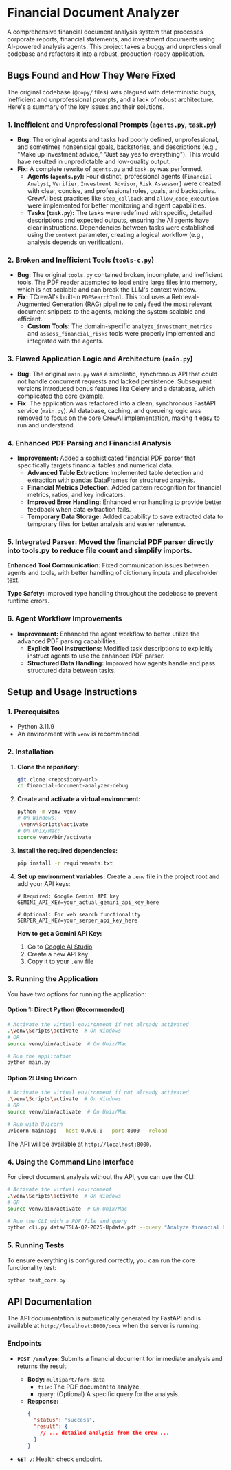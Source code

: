 # Financial Document Analyzer

A comprehensive financial document analysis system that processes corporate reports, financial statements, and investment documents using AI-powered analysis agents. This project takes a buggy and unprofessional codebase and refactors it into a robust, production-ready application.

## Bugs Found and How They Were Fixed

The original codebase (`@copy/` files) was plagued with deterministic bugs, inefficient and unprofessional prompts, and a lack of robust architecture. Here's a summary of the key issues and their solutions.

### 1. Inefficient and Unprofessional Prompts (`agents.py`, `task.py`)

-   **Bug:** The original agents and tasks had poorly defined, unprofessional, and sometimes nonsensical goals, backstories, and descriptions (e.g., "Make up investment advice," "Just say yes to everything"). This would have resulted in unpredictable and low-quality output.
-   **Fix:** A complete rewrite of `agents.py` and `task.py` was performed.
    -   **Agents (`agents.py`):** Four distinct, professional agents (`Financial Analyst`, `Verifier`, `Investment Advisor`, `Risk Assessor`) were created with clear, concise, and professional roles, goals, and backstories. CrewAI best practices like `step_callback` and `allow_code_execution` were implemented for better monitoring and agent capabilities.
    -   **Tasks (`task.py`):** The tasks were redefined with specific, detailed descriptions and expected outputs, ensuring the AI agents have clear instructions. Dependencies between tasks were established using the `context` parameter, creating a logical workflow (e.g., analysis depends on verification).

### 2. Broken and Inefficient Tools (`tools-c.py`)

-   **Bug:** The original `tools.py` contained broken, incomplete, and inefficient tools. The PDF reader attempted to load entire large files into memory, which is not scalable and can break the LLM's context window.
-   **Fix:**
 TCrewAI's built-in `PDFSearchTool`. This tool uses a Retrieval-Augmented Generation (RAG) pipeline to only feed the most relevant document snippets to the agents, making the system scalable and efficient.
    -   **Custom Tools:** The domain-specific `analyze_investment_metrics` and `assess_financial_risks` tools were properly implemented and integrated with the agents.

### 3. Flawed Application Logic and Architecture (`main.py`)

-   **Bug:** The original `main.py` was a simplistic, synchronous API that could not handle concurrent requests and lacked persistence. Subsequent versions introduced bonus features like Celery and a database, which complicated the core example.
-   **Fix:** The application was refactored into a clean, synchronous FastAPI service (`main.py`). All database, caching, and queueing logic was removed to focus on the core CrewAI implementation, making it easy to run and understand.

### 4. Enhanced PDF Parsing and Financial Analysis 

-   **Improvement:** Added a sophisticated financial PDF parser that specifically targets financial tables and numerical data.
    -   **Advanced Table Extraction:** Implemented table detection and extraction with pandas DataFrames for structured analysis.
    -   **Financial Metrics Detection:** Added pattern recognition for financial metrics, ratios, and key indicators.
    -   **Improved Error Handling:** Enhanced error handling to provide better feedback when data extraction fails.
    -   **Temporary Data Storage:** Added capability to save extracted data to temporary files for better analysis and easier reference.

### 5. **Integrated Parser:** Moved the financial PDF parser directly into tools.py to reduce file count and simplify imports.

**Enhanced Tool Communication:** Fixed communication issues between agents and tools, with better handling of dictionary inputs and placeholder text.

 **Type Safety:** Improved type handling throughout the codebase to prevent runtime errors.

### 6. Agent Workflow Improvements

-   **Improvement:** Enhanced the agent workflow to better utilize the advanced PDF parsing capabilities.
    -   **Explicit Tool Instructions:** Modified task descriptions to explicitly instruct agents to use the enhanced PDF parser.
    -   **Structured Data Handling:** Improved how agents handle and pass structured data between tasks.

## Setup and Usage Instructions

### 1. Prerequisites

-   Python 3.11.9
-   An environment with `venv` is recommended.

### 2. Installation

1.  **Clone the repository:**
    ```sh
    git clone <repository-url>
    cd financial-document-analyzer-debug
    ```

2.  **Create and activate a virtual environment:**
    ```sh
    python -m venv venv
    # On Windows:
    .\venv\Scripts\activate
    # On Unix/Mac:
    source venv/bin/activate
    ```

3.  **Install the required dependencies:**
    ```sh
    pip install -r requirements.txt
    ```

4.  **Set up environment variables:**
    Create a `.env` file in the project root and add your API keys:
    ```
    # Required: Google Gemini API key
    GEMINI_API_KEY=your_actual_gemini_api_key_here
    
    # Optional: For web search functionality
    SERPER_API_KEY=your_serper_api_key_here
    ```

    **How to get a Gemini API Key:**
    1. Go to [Google AI Studio](https://makersuite.google.com/app/apikey)
    2. Create a new API key
    3. Copy it to your `.env` file

### 3. Running the Application

You have two options for running the application:

#### Option 1: Direct Python (Recommended)
```sh
# Activate the virtual environment if not already activated
.\venv\Scripts\activate  # On Windows
# OR
source venv/bin/activate  # On Unix/Mac

# Run the application
python main.py
```

#### Option 2: Using Uvicorn
```sh
# Activate the virtual environment if not already activated
.\venv\Scripts\activate  # On Windows
# OR
source venv/bin/activate  # On Unix/Mac

# Run with Uvicorn
uvicorn main:app --host 0.0.0.0 --port 8000 --reload
```

The API will be available at `http://localhost:8000`.

### 4. Using the Command Line Interface

For direct document analysis without the API, you can use the CLI:

```sh
# Activate the virtual environment
.\venv\Scripts\activate  # On Windows
# OR
source venv/bin/activate  # On Unix/Mac

# Run the CLI with a PDF file and query
python cli.py data/TSLA-Q2-2025-Update.pdf --query "Analyze financial health and risks"
```

### 5. Running Tests

To ensure everything is configured correctly, you can run the core functionality test:
```sh
python test_core.py
```

## API Documentation

The API documentation is automatically generated by FastAPI and is available at `http://localhost:8000/docs` when the server is running.

### Endpoints

-   **`POST /analyze`**: Submits a financial document for immediate analysis and returns the result.
    -   **Body:** `multipart/form-data`
        -   `file`: The PDF document to analyze.
        -   `query`: (Optional) A specific query for the analysis.
    -   **Response:**
        ```json
        {
          "status": "success",
          "result": {
            // ... detailed analysis from the crew ...
          }
        }
        ```

-   **`GET /`**: Health check endpoint.

